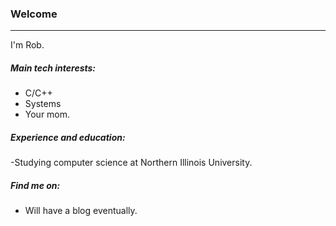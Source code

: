 ### Welcome

---

I'm Rob.


##### Main tech interests:

- C/C++
- Systems
- Your mom. 

##### Experience and education: 

-Studying computer science at Northern Illinois University. 

##### Find me on:

- Will have a blog eventually. 


<!-- - 👋 Hi, I’m @Yarpirates20
- 👀 I’m interested in music, learning to code and program, books and video games.
- 🌱 I’m currently learning HTML, CSS, and then JavaScript. 
- 💞️ I’m looking to collaborate on anything!
- 📫 How to reach me:
 -->
<!---
Yarpirates20/Yarpirates20 is a ✨ special ✨ repository because its `README.md` (this file) appears on your GitHub profile.
You can click the Preview link to take a look at your changes.
--->
